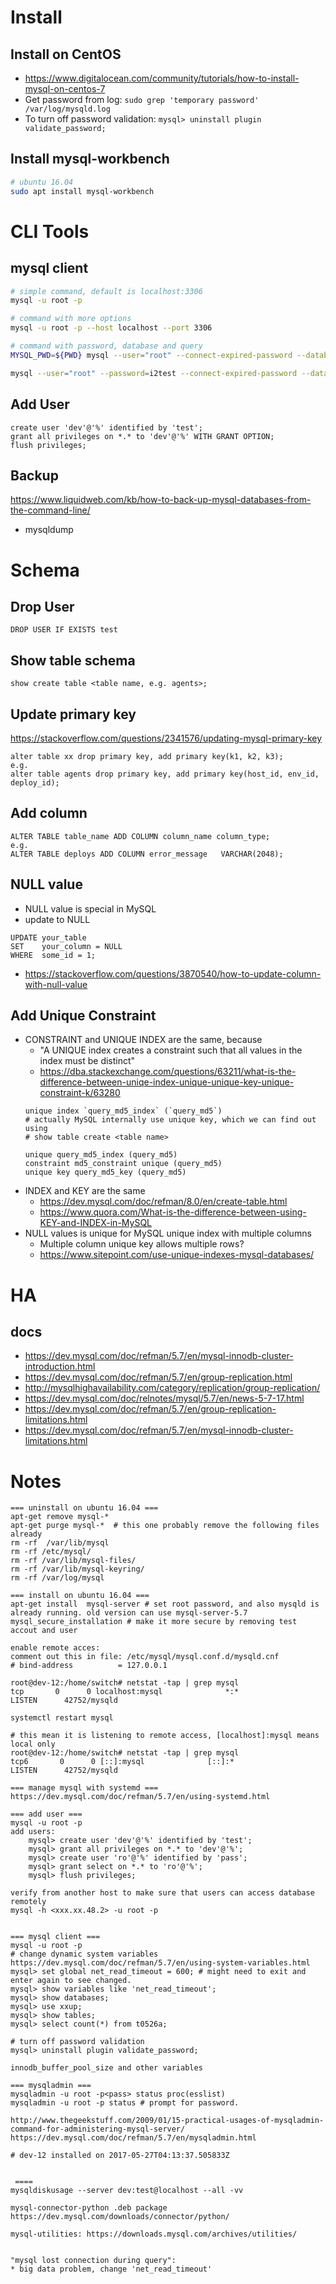 # Install
## Install on CentOS
* https://www.digitalocean.com/community/tutorials/how-to-install-mysql-on-centos-7
* Get password from log: ```sudo grep 'temporary password' /var/log/mysqld.log```
* To turn off password validation: ```mysql> uninstall plugin validate_password;```
## Install mysql-workbench
```bash
# ubuntu 16.04
sudo apt install mysql-workbench
```

# CLI Tools
## mysql client
```bash
# simple command, default is localhost:3306
mysql -u root -p

# command with more options
mysql -u root -p --host localhost --port 3306

# command with password, database and query
MYSQL_PWD=${PWD} mysql --user="root" --connect-expired-password --database='cible' --execute="SELECT DISTINCT User FROM mysql.user;"

mysql --user="root" --password=i2test --connect-expired-password --database='cible' --execute="SELECT DISTINCT User FROM mysql.user;"
```

## Add User
```
create user 'dev'@'%' identified by 'test';
grant all privileges on *.* to 'dev'@'%' WITH GRANT OPTION;
flush privileges;
```

## Backup
https://www.liquidweb.com/kb/how-to-back-up-mysql-databases-from-the-command-line/
* mysqldump

# Schema
## Drop User
```
DROP USER IF EXISTS test
```

## Show table schema
```
show create table <table name, e.g. agents>;
```
## Update primary key
https://stackoverflow.com/questions/2341576/updating-mysql-primary-key
```
alter table xx drop primary key, add primary key(k1, k2, k3);
e.g.
alter table agents drop primary key, add primary key(host_id, env_id, deploy_id);
```
## Add column
```
ALTER TABLE table_name ADD COLUMN column_name column_type;
e.g.
ALTER TABLE deploys ADD COLUMN error_message   VARCHAR(2048);
```
## NULL value
* NULL value is special in MySQL
* update to NULL
```
UPDATE your_table
SET    your_column = NULL
WHERE  some_id = 1;
```
* https://stackoverflow.com/questions/3870540/how-to-update-column-with-null-value

## Add Unique Constraint
* CONSTRAINT and UNIQUE INDEX are the same, because
  * "A UNIQUE index creates a constraint such that all values in the index must be distinct"
  * https://dba.stackexchange.com/questions/63211/what-is-the-difference-between-uniqe-index-unique-unique-key-unique-constraint-k/63280
  ```
  unique index `query_md5_index` (`query_md5`)
  # actually MySQL internally use unique key, which we can find out using 
  # show table create <table name>
  
  unique query_md5_index (query_md5)
  constraint md5_constraint unique (query_md5)
  unique key query_md5_key (query_md5)
  ```
* INDEX and KEY are the same
  * https://dev.mysql.com/doc/refman/8.0/en/create-table.html
  * https://www.quora.com/What-is-the-difference-between-using-KEY-and-INDEX-in-MySQL
* NULL values is unique for MySQL unique index with multiple columns
  * Multiple column unique key allows multiple rows?
  * https://www.sitepoint.com/use-unique-indexes-mysql-databases/


# HA 
## docs
* https://dev.mysql.com/doc/refman/5.7/en/mysql-innodb-cluster-introduction.html
* https://dev.mysql.com/doc/refman/5.7/en/group-replication.html
* http://mysqlhighavailability.com/category/replication/group-replication/
* https://dev.mysql.com/doc/relnotes/mysql/5.7/en/news-5-7-17.html
* https://dev.mysql.com/doc/refman/5.7/en/group-replication-limitations.html
* https://dev.mysql.com/doc/refman/5.7/en/mysql-innodb-cluster-limitations.html

# Notes
```
=== uninstall on ubuntu 16.04 ===
apt-get remove mysql-*
apt-get purge mysql-*  # this one probably remove the following files already
rm -rf  /var/lib/mysql
rm -rf /etc/mysql/
rm -rf /var/lib/mysql-files/
rm -rf /var/lib/mysql-keyring/
rm -rf /var/log/mysql

=== install on ubuntu 16.04 ===
apt-get install  mysql-server # set root password, and also mysqld is already running. old version can use mysql-server-5.7 
mysql_secure_installation # make it more secure by removing test accout and user 

enable remote acces: 
comment out this in file: /etc/mysql/mysql.conf.d/mysqld.cnf
# bind-address          = 127.0.0.1

root@dev-12:/home/switch# netstat -tap | grep mysql
tcp       0      0 localhost:mysql              *:*                  LISTEN      42752/mysqld

systemctl restart mysql

# this mean it is listening to remote access, [localhost]:mysql means local only
root@dev-12:/home/switch# netstat -tap | grep mysql
tcp6       0      0 [::]:mysql              [::]:*                  LISTEN      42752/mysqld

=== manage mysql with systemd ===
https://dev.mysql.com/doc/refman/5.7/en/using-systemd.html

=== add user ===
mysql -u root -p 
add users:
	mysql> create user 'dev'@'%' identified by 'test';
	mysql> grant all privileges on *.* to 'dev'@'%';
	mysql> create user 'ro'@'%' identified by 'pass';
	mysql> grant select on *.* to 'ro'@'%';
	mysql> flush privileges;

verify from another host to make sure that users can access database remotely
mysql -h <xxx.xx.48.2> -u root -p


=== mysql client ===
mysql -u root -p 
# change dynamic system variables
https://dev.mysql.com/doc/refman/5.7/en/using-system-variables.html
mysql> set global net_read_timeout = 600; # might need to exit and enter again to see changed.
mysql> show variables like 'net_read_timeout';
mysql> show databases;
mysql> use xxup;
mysql> show tables;
mysql> select count(*) from t0526a;

# turn off password validation
mysql> uninstall plugin validate_password;

innodb_buffer_pool_size and other variables

=== mysqladmin ===
mysqladmin -u root -p<pass> status proc(esslist)
mysqladmin -u root -p status # prompt for password.

http://www.thegeekstuff.com/2009/01/15-practical-usages-of-mysqladmin-command-for-administering-mysql-server/
https://dev.mysql.com/doc/refman/5.7/en/mysqladmin.html

# dev-12 installed on 2017-05-27T04:13:37.505833Z 


 ====
mysqldiskusage --server dev:test@localhost --all -vv

mysql-connector-python .deb package
https://dev.mysql.com/downloads/connector/python/

mysql-utilities: https://downloads.mysql.com/archives/utilities/


"mysql lost connection during query":
* big data problem, change 'net_read_timeout'

```

